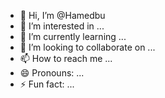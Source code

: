 - 👋 Hi, I’m @Hamedbu
- 👀 I’m interested in ...
- 🌱 I’m currently learning ...
- 💞️ I’m looking to collaborate on ...
- 📫 How to reach me ...
- 😄 Pronouns: ...
- ⚡ Fun fact: ...

<!---
Hamedbu/Hamedbu is a ✨ special ✨ repository because its `README.md` (this file) appears on your GitHub profile.
You can click the Preview link to take a look at your changes.
--->
